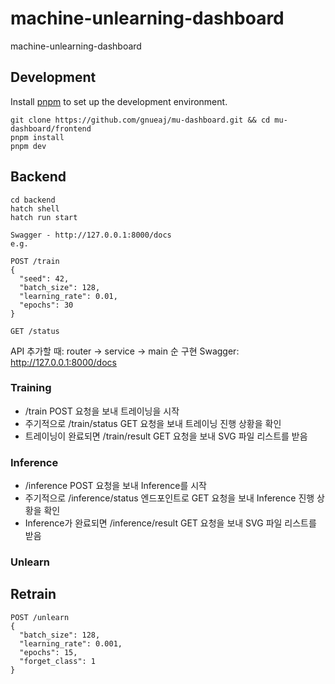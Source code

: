 # machine-unlearning-dashboard
machine-unlearning-dashboard

## Development

Install [pnpm](https://pnpm.io/installation) to set up the development environment.

```shell
git clone https://github.com/gnueaj/mu-dashboard.git && cd mu-dashboard/frontend
pnpm install
pnpm dev
```

## Backend
```shell
cd backend
hatch shell
hatch run start

Swagger - http://127.0.0.1:8000/docs
e.g. 

POST /train
{
  "seed": 42,
  "batch_size": 128,
  "learning_rate": 0.01,
  "epochs": 30
}

GET /status
```
API 추가할 때: router -> service -> main 순 구현
Swagger: http://127.0.0.1:8000/docs

### Training
- /train POST 요청을 보내 트레이닝을 시작
- 주기적으로 /train/status GET 요청을 보내 트레이닝 진행 상황을 확인
- 트레이닝이 완료되면 /train/result GET 요청을 보내 SVG 파일 리스트를 받음

### Inference
- /inference POST 요청을 보내 Inference를 시작
- 주기적으로 /inference/status 엔드포인트로 GET 요청을 보내 Inference 진행 상황을 확인
- Inference가 완료되면 /inference/result GET 요청을 보내 SVG 파일 리스트를 받음

### Unlearn
## Retrain
```shell
POST /unlearn
{
  "batch_size": 128,
  "learning_rate": 0.001,
  "epochs": 15,
  "forget_class": 1
}
```